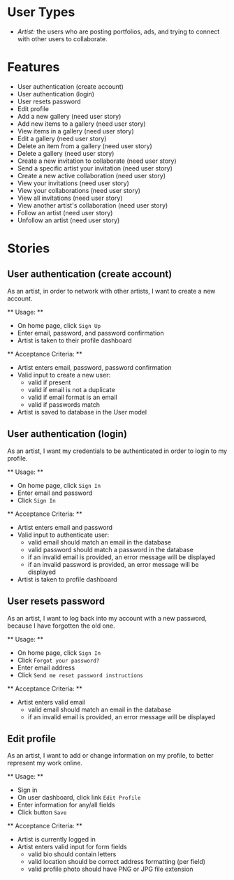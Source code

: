# User Types
* *Artist:* the users who are posting portfolios, ads, and trying to connect with other users to collaborate.

# Features
* User authentication (create account)
* User authentication (login)
* User resets password
* Edit profile
* Add a new gallery (need user story)
* Add new items to a gallery (need user story)
* View items in a gallery (need user story)
* Edit a gallery (need user story)
* Delete an item from a gallery (need user story)
* Delete a gallery (need user story)
* Create a new invitation to collaborate (need user story)
* Send a specific artist your invitation (need user story)
* Create a new active collaboration (need user story)
* View your invitations (need user story)
* View your collaborations (need user story)
* View all invitations (need user story)
* View another artist's collaboration (need user story)
* Follow an artist (need user story)
* Unfollow an artist (need user story)

# Stories

## User authentication (create account)

As an artist,
in order to network with other artists,
I want to create a new account.

** Usage: **
* On home page, click `Sign Up`
* Enter email, password, and password confirmation
* Artist is taken to their profile dashboard

** Acceptance Criteria: **
* Artist enters email, password, password confirmation
* Valid input to create a new user:
  * valid if present
  * valid if email is not a duplicate
  * valid if email format is an email
  * valid if passwords match
* Artist is saved to database in the User model

## User authentication (login)

As an artist,
I want my credentials to be authenticated
in order to login to my profile.

** Usage: **
* On home page, click `Sign In`
* Enter email and password
* Click `Sign In`

** Acceptance Criteria: **
* Artist enters email and password
* Valid input to authenticate user:
  * valid email should match an email in the database
  * valid password should match a password in the database
  * if an invalid email is provided, an error message will be displayed
  * if an invalid password is provided, an error message will be displayed
* Artist is taken to profile dashboard

## User resets password

As an artist,
I want to log back into my account with a new password,
because I have forgotten the old one.

** Usage: **
* On home page, click `Sign In`
* Click `Forgot your password?`
* Enter email address
* Click `Send me reset password instructions`

** Acceptance Criteria: **
* Artist enters valid email
  * valid email should match an email in the database
  * if an invalid email is provided, an error message will be displayed

## Edit profile

As an artist,
I want to add or change information on my profile,
to better represent my work online.

** Usage: **
* Sign in
* On user dashboard, click link `Edit Profile`
* Enter information for any/all fields
* Click button `Save`

** Acceptance Criteria: **
* Artist is currently logged in
* Artist enters valid input for form fields
  * valid bio should contain letters
  * valid location should be correct address formatting (per field)
  * valid profile photo should have PNG or JPG file extension
